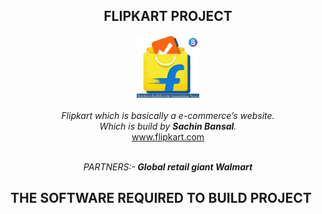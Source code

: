 <h2 align="center">FLIPKART PROJECT </h2>
<p align="center">
<img src="assets/flipi.png" alt="flipkart" height="100" width="100" >
  <br>
  <br>
<i>
  Flipkart which is basically a e-commerce’s website.<br> Which is build by <strong>Sachin Bansal</strong>.
  </i>
  <br>
  <a href="https://www.flipkart.com">www.flipkart.com</a>
</p>
<p align="center">
    <br>
  <i>PARTNERS:-<strong>
Global retail giant Walmart 
    </strong></i>
  </p>



<h2>THE SOFTWARE REQUIRED TO BUILD PROJECT</h2>

